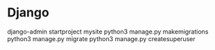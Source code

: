 Django
======

django-admin startproject mysite
python3  manage.py  makemigrations
python3   manage.py  migrate
python3 manage.py createsuperuser